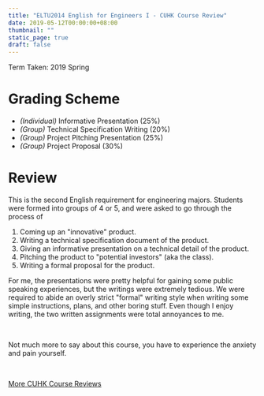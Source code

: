 ```yaml
---
title: "ELTU2014 English for Engineers I - CUHK Course Review"
date: 2019-05-12T00:00:00+08:00
thumbnail: ""
static_page: true
draft: false
---
```


Term Taken: 2019 Spring

# Grading Scheme
* *(Individual)* Informative Presentation (25%)
* *(Group)* Technical Specification Writing (20%)
* *(Group)* Project Pitching Presentation (25%)
* *(Group)* Project Proposal (30%)

# Review
This is the second English requirement for engineering majors. Students were formed into groups of 4 or 5, and were asked to go through the process of

1. Coming up an "innovative" product.
2. Writing a technical specification document of the product.
3. Giving an informative presentation on a technical detail of the product.
4. Pitching the product to "potential investors" (aka the class).
5. Writing a formal proposal for the product.

For me, the presentations were pretty helpful for gaining some public speaking experiences, but the writings were extremely tedious. We were required to abide an overly strict "formal" writing style when writing some simple instructions, plans, and other boring stuff. Even though I enjoy writing, the two written assignments were total annoyances to me.

<br />

Not much more to say about this course, you have to experience the anxiety and pain yourself.

<br />

[More CUHK Course Reviews](/course-review)
